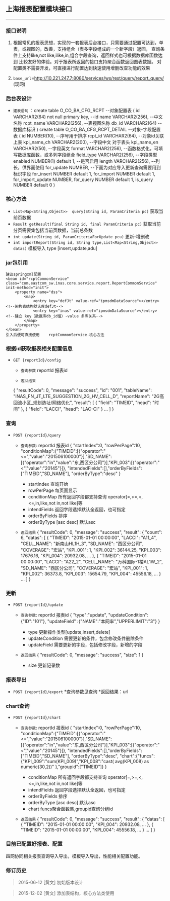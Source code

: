 ## 上海报表配置模块接口

---

### 接口说明

1. 根据常见的报表思想，实现的一套报表后台接口，只需要通过配置可达到，单表，或视图的，改善，支持组合（表多字段组成的一个新字段）返回，
   查询条件上支持like,not like,ilike,in,组合字段查询，返回样式也可根据数据库函数达到
   比较友好的体验。对于报表所返回的接口支持聚合函数返回图表数据。
   对配置类不需要开发，可直接进行配置达到快速使用增删改查功能的效果

2. `base_url`=http://10.221.247.7:8080/services/ws/rest/query/report_query/ (现网)

### 后台表设计

* `建表语句` ：create table O_CO_BA_CFG_RCPT                          --对象配置表
			(
			id        VARCHAR2(64) not null primary key,  --id
			name      VARCHAR2(256),                      --中文名称
			 rcpt_name VARCHAR2(256),                     --表视图名称
			 db_id     VARCHAR2(64)                       --数据库标识
			)
		create table O_CO_BA_CFG_RCPT_DETAIL                  --对象-字段配置表
			(
			  id                NUMBER(10),               --序号用于排序
			  rcpt_id           VARCHAR2(64),             --对象id关联上表
			  kpi_name_ch       VARCHAR2(200),	      --字段中文   对于表头
			  kpi_name_en       VARCHAR2(50),	      --字段英文
			  format            VARCHAR2(256),	      --函数格式化，可填写数据库函数，或多列字段组合
			  field_type        VARCHAR2(256),	      --字段类型
			  enabled           NUMBER(1) default 1,      --是否启用
			  length            VARCHAR2(256),	      --列长，供界面使用
			  for_update        NUMBER,		      --下面为对应导入更新查询需要用到标识字段
			  for_insert        NUMBER default 1,
			  for_import        NUMBER default 1,
			  for_import_update NUMBER,
			  for_query         NUMBER default 1,
			  is_query          NUMBER default 0
			)
### 核心方法

* `List<Map<String,Object>>  query(String id, ParamCriteria pc)`  获取当前页数据
* `Result getResult(final String id, final ParamCriteria pc)`    获取当前分页需要集包括当前页数据，当前总条数
* `int update(String id, ParamCriteriaForUpdate pcu)`     更新-增删改
* `int importReport(String id, String type,List<Map<String,Object>> datas)`  模板导入   type [insert,update,adu]
### jar包引用
	建议springxml配置
	<bean id="rcptCommonService" class="com.eastcom_sw.inas.core.service.report.ReportCommonService" init-method="init">
		<property name="dss">
			<map>
				<entry key="defJt" value-ref="ipmsdmDataSource"></entry>   <!--架构表结构默认库defJt-->
				<entry key="inas" value-ref="ipmsdmDataSource"></entry>	   <!--建立 key（数据库db_id值）-value 多库关系-->
			</map>
		</property>
	</bean>
	引入后便可直接使用    rcptCommonService.核心方法
### 根据id获取报表相关配置信息

* `GET {reportId}/config`

	* `查询参数` reportId 报表id

	* `返回结果`
	    

    {
        "resultCode": 0,
        "message": "success",
        "id": "001",
        "tableName": "INAS_FN_JT_LTE_SUGGESTION_2G_HV_CELL_D",
        "reportName": "2G高回流小区_规划选址/网络优化",
        "result":
        [
            {
                "field": "TIMEID",
                "head": "时间"
            },
            {
                "field": "LACCI",
                "head": "LAC-CI"
            }
	    ...
        ]
    }





### 查询

* `POST {reportId}/query`

	 * `查询参数`: reportId 报表id
			 {
			 "startIndex":0,
			 "rowPerPage":10,
			 "conditionMap":{"TIMEID":[{"operator":"<=","value":"201506100000"}],"SD_NAME":[{"operator":"in","value":"东,西区分公司"}],"KPI_003":[{"operator":"<","value":"20145"}]},
			 "intendedFields":[],"orderByFields":["TIMEID","SD_NAME"],
			 "orderByType":"desc"
			 }
		* startIndex 查询开始
		* rowPerPage 每页面显示
		* conditionMap 所有返回字段都支持查询  operator[=,>=,<,<=,in,like,not in,not like]等
		* intendFields 返回字段选择默认全返回，也可指定
		* orderByFields 排序
		* orderByType  [asc desc] 默认asc 

	 * `返回结果`
			  {
			  "resultCode": 0,
			  "message": "success",
			  "result": {
			  "count": 6,
			  "datas": [
			      {
				"TIMEID": "2015-01-01 00:00:00",
				"LACCI": "A11_4",
				"CELL_NAME": "新南山HL1H_3",
				"SD_NAME": "西区分公司",
				"COVERAGE": "宏站",
				"KPI_001": 1,
				"KPI_002": 36144.25,
				"KPI_003": 17676.16,
				"KPI_004": 20932.08,
				...
			      },
			      {
				"TIMEID": "2015-01-01 00:00:00",
				"LACCI": "A22_2",
				"CELL_NAME": "万科国际-1楼AL1W_2",
				"SD_NAME": "西区分公司",
				"COVERAGE": "宏站",
				"KPI_001": 1,
				"KPI_002": 36373.8,
				"KPI_003": 15654.79,
				"KPI_004": 45556.18,
				...
				}
				...
			    ]
			}


### 更新

* `POST {reportId}/update`

	 * `查询参数`: reportId 报表id
			 {
			 "type":"update",
			 "updateCondition":{"ID":"101"},
			 "updateField" :{"NAME":"本网率","UPPERLIMIT":"3"}
			 }
		* type 更新操作类型[update,insert,delete]
		* updateCondition 需要更新的条件，包含修改条件删除条件
		* updateField 需要更新的字段，包括修改字段，新增的字段
		

	 * `返回结果`
			  {
			   "resultCode": 0,
			   "message": "success",
			   "size": 1
			  }
		 * size 更新记录数

### 报表导出
* `POST {reportId}/export`
	*查询参数见查询
	*返回结果：url



### chart查询
* `POST {reportId}/chart`

	* `查询参数`: reportId 报表id
				 {
				 "startIndex":0,
				 "rowPerPage":10,
				 "conditionMap":{"TIMEID":[{"operator":"<=","value":"201506100000"}],"SD_NAME":[{"operator":"in","value":"东,西区分公司"}],"KPI_003":[{"operator":"<","value":"20145"}]},
				 "intendedFields":[],"orderByFields":["TIMEID","SD_NAME"],
				 "orderByType":"desc",
				 "chart":{"funcs":{"KPI_009":"sum(KPI_009)","KPI_008":"cast( avg(KPI_008) as numeric(30,2))" },"groupid":["TIMEID"]}
				 }
		* conditionMap 所有返回字段都支持查询  operator[=,>=,<,<=,in,like,not in,not like]等
		* intendFields 返回字段选择默认全返回，也可指定
		* orderByFields 排序
		* orderByType  [asc desc] 默认asc 
		* chart funcs聚合函数集,groupid查询分组id

	 * `返回结果`
			  {
			  "resultCode": 0,
			  "message": "success",
			  "result": {
			  "datas": [
			      {
				"TIMEID": "2015-01-01 00:00:00",
				"KPI_004": 20932.08,
				...
			      },
			      {
				"TIMEID": "2015-01-01 00:00:00",
				"KPI_004": 45556.18,
				...
				}
				...
			    ]
			  }



### 目前已配置好报表、配置
   四网协同相关报表查询导入导出，模板导入导出，性能相关配置功能。










### 修订历史

> 2015-06-12 [黄文] 初始版本设计

> 2015-12-02 [黄文] 添加表结构，核心方法类使用
